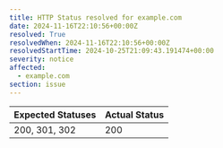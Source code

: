 ```yaml
---
title: HTTP Status resolved for example.com
date: 2024-11-16T22:10:56+00:00Z
resolved: True
resolvedWhen: 2024-11-16T22:10:56+00:00Z
resolvedStartTime: 2024-10-25T21:09:43.191474+00:00
severity: notice
affected:
  - example.com
section: issue
---
```


| Expected Statuses | Actual Status  |
|-------------------|----------------|
| 200, 301, 302 | 200 |
